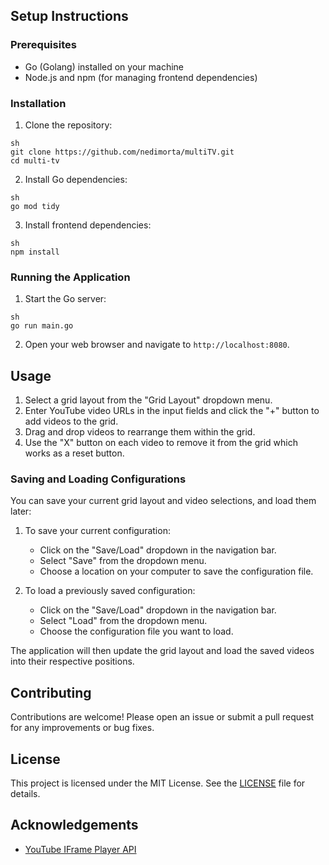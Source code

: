 ## Setup Instructions

### Prerequisites

- Go (Golang) installed on your machine
- Node.js and npm (for managing frontend dependencies)

### Installation

1. Clone the repository:

`sh`\
`git clone https://github.com/nedimorta/multiTV.git`\
`cd multi-tv`

2. Install Go dependencies:

`sh`\
`go mod tidy`

3. Install frontend dependencies:

`sh`\
`npm install`

### Running the Application

1. Start the Go server:

`sh`\
`go run main.go`

2. Open your web browser and navigate to `http://localhost:8080`.

## Usage

1. Select a grid layout from the "Grid Layout" dropdown menu.
2. Enter YouTube video URLs in the input fields and click the "+" button to add videos to the grid.
3. Drag and drop videos to rearrange them within the grid.
4. Use the "X" button on each video to remove it from the grid which works as a reset button.

### Saving and Loading Configurations

You can save your current grid layout and video selections, and load them later:

1. To save your current configuration:
   - Click on the "Save/Load" dropdown in the navigation bar.
   - Select "Save" from the dropdown menu.
   - Choose a location on your computer to save the configuration file.

2. To load a previously saved configuration:
   - Click on the "Save/Load" dropdown in the navigation bar.
   - Select "Load" from the dropdown menu.
   - Choose the configuration file you want to load.

The application will then update the grid layout and load the saved videos into their respective positions.

## Contributing

Contributions are welcome! Please open an issue or submit a pull request for any improvements or bug fixes.

## License

This project is licensed under the MIT License. See the [LICENSE](LICENSE) file for details.

## Acknowledgements

- [YouTube IFrame Player API](https://developers.google.com/youtube/iframe_api_reference)